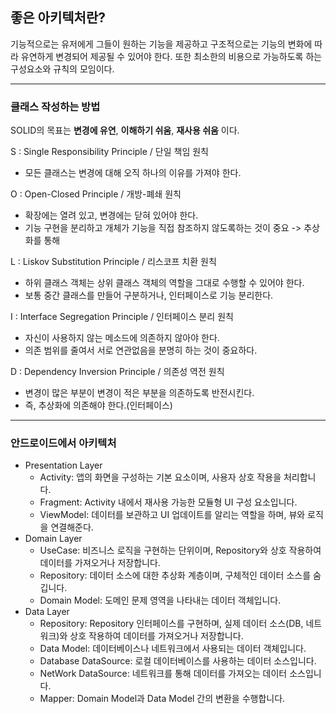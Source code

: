 ## 좋은 아키텍처란?
기능적으로는 유저에게 그들이 원하는 기능을 제공하고 구조적으로는 기능의 변화에 따라 유연하게 변경되어 제공될 수 있어야 한다. 또한 최소한의 비용으로 가능하도록 하는 구성요소와 규칙의 모임이다.

---

### 클래스 작성하는 방법
SOLID의 목표는 __변경에 유연__, **이해하기 쉬움**, **재사용 쉬움** 이다.

S : Single Responsibility Principle / 단일 책임 원칙  
- 모든 클래스는 변경에 대해 오직 하나의 이유를 가져야 한다.

O : Open-Closed Principle / 개방-폐쇄 원칙  
- 확장에는 열려 있고, 변경에는 닫혀 있어야 한다.
- 기능 구현을 분리하고 개체가 기능을 직접 참조하지 않도록하는 것이 중요 -> 추상화를 통해

L : Liskov Substitution Principle / 리스코프 치환 원칙  
- 하위 클래스 객체는 상위 클래스 객체의 역할을 그대로 수행할 수 있어야 한다.
- 보통 중간 클래스를 만들어 구분하거나, 인터페이스로 기능 분리한다.

I : Interface Segregation Principle / 인터페이스 분리 원칙  
- 자신이 사용하지 않는 메소드에 의존하지 않아야 한다.
- 의존 범위를 줄여서 서로 연관없음을 분명히 하는 것이 중요하다.

D : Dependency Inversion Principle / 의존성 역전 원칙  
- 변경이 많은 부분이 변경이 적은 부분을 의존하도록 반전시킨다.
- 즉, 추상화에 의존해야 한다.(인터페이스)

--- 

### 안드로이드에서 아키텍처
- Presentation Layer
  - Activity: 앱의 화면을 구성하는 기본 요소이며, 사용자 상호 작용을 처리합니다.
  - Fragment: Activity 내에서 재사용 가능한 모듈형 UI 구성 요소입니다.
  - ViewModel: 데이터를 보관하고 UI 업데이트를 알리는 역할을 하며, 뷰와 로직을 연결해준다.
- Domain Layer
    - UseCase: 비즈니스 로직을 구현하는 단위이며, Repository와 상호 작용하여 데이터를 가져오거나 저장합니다.
    - Repository<Interface>: 데이터 소스에 대한 추상화 계층이며, 구체적인 데이터 소스를 숨깁니다.
    - Domain Model: 도메인 문제 영역을 나타내는 데이터 객체입니다.
- Data Layer
    - Repository<Class>: Repository 인터페이스를 구현하며, 실제 데이터 소스(DB, 네트워크)와 상호 작용하여 데이터를 가져오거나 저장합니다.
    - Data Model: 데이터베이스나 네트워크에서 사용되는 데이터 객체입니다.
    - Database DataSource: 로컬 데이터베이스를 사용하는 데이터 소스입니다.
    - NetWork DataSource: 네트워크를 통해 데이터를 가져오는 데이터 소스입니다.
    - Mapper: Domain Model과 Data Model 간의 변환을 수행합니다.

